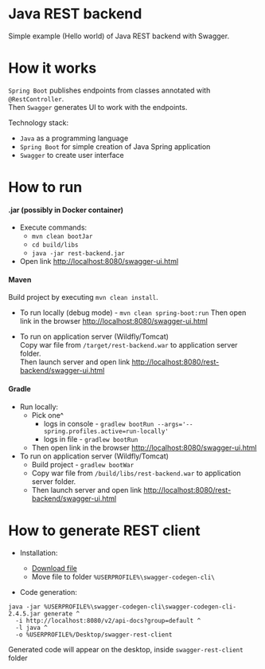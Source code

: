 # Java REST backend 
Simple example (Hello world) of Java REST backend with Swagger.

# How it works
`Spring Boot` publishes endpoints from classes annotated with `@RestController`.  
Then `Swagger` generates UI to work with the endpoints.

Technology stack: 
* `Java` as a programming language
* `Spring Boot` for simple creation of Java Spring application
* `Swagger` to create user interface

# How to run
#### .jar (possibly in Docker container)
* Execute commands:
    * `mvn clean bootJar`
    * `cd build/libs`
    * `java -jar rest-backend.jar`
* Open link [http://localhost:8080/swagger-ui.html](http://localhost:8080/swagger-ui.html)

#### Maven
Build project by executing `mvn clean install`.  
* To run locally (debug mode) - `mvn clean spring-boot:run`
Then open link in the browser [http://localhost:8080/swagger-ui.html](http://localhost:8080/swagger-ui.html)

* To run on application server (Wildfly/Tomcat)  
Copy war file from `/target/rest-backend.war` to application server folder.  
Then launch server and open link [http://localhost:8080/rest-backend/swagger-ui.html](http://localhost:8080/rest-backend/swagger-ui.html)

#### Gradle
* Run locally:
    * Pick one^  
        * logs in console - `gradlew bootRun --args='--spring.profiles.active=run-locally'`
        * logs in file -  `gradlew bootRun`
    * Then open link in the browser [http://localhost:8080/swagger-ui.html](http://localhost:8080/swagger-ui.html)
* To run on application server (Wildfly/Tomcat)
    * Build project - `gradlew bootWar`
    * Copy war file from `/build/libs/rest-backend.war` to application server folder.  
    * Then launch server and open link [http://localhost:8080/rest-backend/swagger-ui.html](http://localhost:8080/rest-backend/swagger-ui.html)

# How to generate REST client
* Installation:
    * [Download file](http://central.maven.org/maven2/io/swagger/swagger-codegen-cli/2.4.5/swagger-codegen-cli-2.4.5.jar)
    * Move file to folder `%USERPROFILE%\swagger-codegen-cli\`
    
* Code generation:
```
java -jar %USERPROFILE%\swagger-codegen-cli\swagger-codegen-cli-2.4.5.jar generate ^
  -i http://localhost:8080/v2/api-docs?group=default ^
  -l java ^
  -o %USERPROFILE%/Desktop/swagger-rest-client
```
Generated code will appear on the desktop, inside `swagger-rest-client` folder

